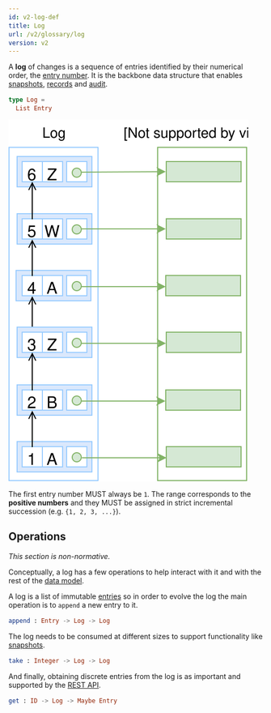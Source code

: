 ```yaml
---
id: v2-log-def
title: Log
url: /v2/glossary/log
version: v2
---
```


A **log** of changes is a sequence of entries identified by
their numerical order, the [entry number](/glossary/entry#number).
It is the backbone data structure that enables [snapshots](/glossary/snapshot),
[records](/glossary/record) and [audit](/data-model/audit).

```elm
type Log =
  List Entry
```

![A picture of a log with A, B a Z entries](./data-model/data-model-log.svg)

The first entry number MUST always be `1`. The range corresponds to the
**positive numbers** and they MUST be assigned in strict incremental
succession (e.g. `{1, 2, 3, ...}`).


## Operations

_This section is non-normative._

Conceptually, a log has a few operations to help interact with it and with the
rest of the [data model](/data-model).


A log is a list of immutable [entries](/glossary/entry) so in order to evolve
the log the main operation is to `append` a new entry to it.

```elm
append : Entry -> Log -> Log
```

The log needs to be consumed at different sizes to support functionality like
[snapshots](/glossary/snapshots).

```elm
take : Integer -> Log -> Log
```

And finally, obtaining discrete entries from the log is as important and
supported by the [REST API](/rest-api).

```elm
get : ID -> Log -> Maybe Entry
```
